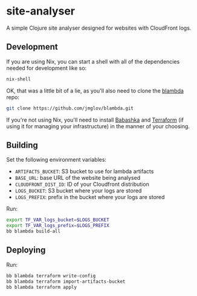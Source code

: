 # site-analyser

A simple Clojure site analyser designed for websites with CloudFront logs.

## Development

If you are using Nix, you can start a shell with all of the dependencies needed
for development like so:

``` sh
nix-shell
```

OK, that was a little bit of a lie, as you'll also need to clone the
[blambda](https://github.com/jmglov/blambda) repo:

``` sh
git clone https://github.com/jmglov/blambda.git
```

If you're not using Nix, you'll need to install
[Babashka](https://babashka.org/) and [Terraform](https://www.terraform.io/) (if
using it for managing your infrastructure) in the manner of your choosing.

## Building

Set the following environment variables:
- `ARTIFACTS_BUCKET`: S3 bucket to use for lambda artifacts
- `BASE_URL`: base URL of the website being analysed
- `CLOUDFRONT_DIST_ID`: ID of your Cloudfront distribution
- `LOGS_BUCKET`: S3 bucket where your logs are stored
- `LOGS_PREFIX`: prefix in the bucket where your logs are stored

Run:

``` sh
export TF_VAR_logs_bucket=$LOGS_BUCKET
export TF_VAR_logs_prefix=$LOGS_PREFIX
bb blambda build-all
```

## Deploying

Run:

``` sh
bb blambda terraform write-config
bb blambda terraform import-artifacts-bucket
bb blambda terraform apply
```
